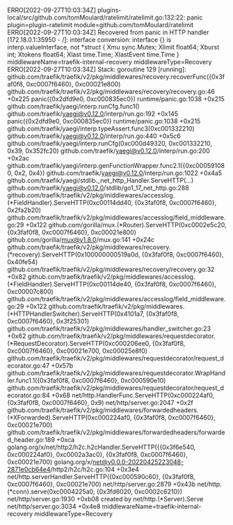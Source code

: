 ERRO[2022-09-27T10:03:34Z] plugins-local/src/github.com/tomMoulard/ratelimit/ratelimit.go:132:22: panic  plugin=plugin-ratelimit module=github.com/tomMoulard/ratelimit
ERRO[2022-09-27T10:03:34Z] Recovered from panic in HTTP handler [172.18.0.1:35950 - /]: interface conversion: interface {} is interp.valueInterface, not *struct { Xmu sync.Mutex; Xlimit float64; Xburst int; Xtokens float64; Xlast time.Time; XlastEvent time.Time }  middlewareName=traefik-internal-recovery middlewareType=Recovery
ERRO[2022-09-27T10:03:34Z] Stack: goroutine 129 [running]:
github.com/traefik/traefik/v2/pkg/middlewares/recovery.recoverFunc({0x3faf0f8, 0xc0007f6460}, 0xc00021e800)
	github.com/traefik/traefik/v2/pkg/middlewares/recovery/recovery.go:46 +0x225
panic({0x2dfd9e0, 0xc000835ec0})
	runtime/panic.go:1038 +0x215
github.com/traefik/yaegi/interp.runCfg.func1()
	github.com/traefik/yaegi@v0.12.0/interp/run.go:192 +0x145
panic({0x2dfd9e0, 0xc000835ec0})
	runtime/panic.go:1038 +0x215
github.com/traefik/yaegi/interp.typeAssert.func3(0xc001332210)
	github.com/traefik/yaegi@v0.12.0/interp/run.go:440 +0x5c6
github.com/traefik/yaegi/interp.runCfg(0xc000d49320, 0xc001332210, 0x39, 0x352fc20)
	github.com/traefik/yaegi@v0.12.0/interp/run.go:200 +0x2ac
github.com/traefik/yaegi/interp.genFunctionWrapper.func2.1({0xc000591080, 0x2, 0x4})
	github.com/traefik/yaegi@v0.12.0/interp/run.go:1022 +0x4a5
github.com/traefik/yaegi/stdlib._net_http_Handler.ServeHTTP(...)
	github.com/traefik/yaegi@v0.12.0/stdlib/go1_17_net_http.go:288
github.com/traefik/traefik/v2/pkg/middlewares/accesslog.(*FieldHandler).ServeHTTP(0xc00114dd40, {0x3faf0f8, 0xc0007f6460}, 0x2fa2b20)
	github.com/traefik/traefik/v2/pkg/middlewares/accesslog/field_middleware.go:29 +0x122
github.com/gorilla/mux.(*Router).ServeHTTP(0xc0002e5c20, {0x3faf0f8, 0xc0007f6460}, 0xc00021e800)
	github.com/gorilla/mux@v1.8.0/mux.go:141 +0x24c
github.com/traefik/traefik/v2/pkg/middlewares/recovery.(*recovery).ServeHTTP(0x100000000519a0d, {0x3faf0f8, 0xc0007f6460}, 0x40fe54)
	github.com/traefik/traefik/v2/pkg/middlewares/recovery/recovery.go:32 +0x82
github.com/traefik/traefik/v2/pkg/middlewares/accesslog.(*FieldHandler).ServeHTTP(0xc00114de40, {0x3faf0f8, 0xc0007f6460}, 0xc00007c800)
	github.com/traefik/traefik/v2/pkg/middlewares/accesslog/field_middleware.go:29 +0x122
github.com/traefik/traefik/v2/pkg/middlewares.(*HTTPHandlerSwitcher).ServeHTTP(0x4101a7, {0x3faf0f8, 0xc0007f6460}, 0x3f25301)
	github.com/traefik/traefik/v2/pkg/middlewares/handler_switcher.go:23 +0x62
github.com/traefik/traefik/v2/pkg/middlewares/requestdecorator.(*RequestDecorator).ServeHTTP(0xc000206ee0, {0x3faf0f8, 0xc0007f6460}, 0xc00021e700, 0xc00025e8f0)
	github.com/traefik/traefik/v2/pkg/middlewares/requestdecorator/request_decorator.go:47 +0x57b
github.com/traefik/traefik/v2/pkg/middlewares/requestdecorator.WrapHandler.func1.1({0x3faf0f8, 0xc0007f6460}, 0xc000590e10)
	github.com/traefik/traefik/v2/pkg/middlewares/requestdecorator/request_decorator.go:84 +0x68
net/http.HandlerFunc.ServeHTTP(0xc000224af0, {0x3faf0f8, 0xc0007f6460}, 0x9)
	net/http/server.go:2047 +0x2f
github.com/traefik/traefik/v2/pkg/middlewares/forwardedheaders.(*XForwarded).ServeHTTP(0xc000224af0, {0x3faf0f8, 0xc0007f6460}, 0xc00021e700)
	github.com/traefik/traefik/v2/pkg/middlewares/forwardedheaders/forwarded_header.go:189 +0xca
golang.org/x/net/http2/h2c.h2cHandler.ServeHTTP({{0x3f6e540, 0xc000224af0}, 0xc0002a3ac0}, {0x3faf0f8, 0xc0007f6460}, 0xc00021e700)
	golang.org/x/net@v0.0.0-20220425223048-2871e0cb64e4/http2/h2c/h2c.go:104 +0x3e4
net/http.serverHandler.ServeHTTP({0xc000590c60}, {0x3faf0f8, 0xc0007f6460}, 0xc00021e700)
	net/http/server.go:2879 +0x43b
net/http.(*conn).serve(0xc0004225a0, {0x3fd6020, 0xc0002c6210})
	net/http/server.go:1930 +0xb08
created by net/http.(*Server).Serve
	net/http/server.go:3034 +0x4e8  middlewareName=traefik-internal-recovery middlewareType=Recovery
